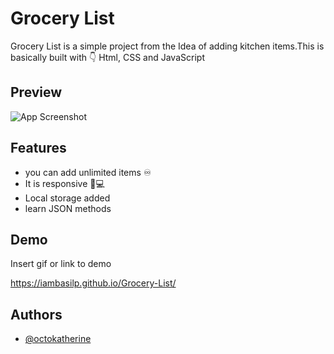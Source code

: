 
# Grocery List

Grocery List is a simple project from the Idea of adding kitchen items.This is basically built with 👇 Html, CSS and JavaScript

## Preview

![App Screenshot](https://i.ibb.co/yp78FHg/grocery-List.png?text=Grocery+List+Here)




## Features

- you can add unlimited items ♾️
- It is responsive 📱💻
- Local storage added
- learn JSON methods





## Demo

Insert gif or link to demo

https://iambasilp.github.io/Grocery-List/

## Authors

- [@octokatherine](https://www.github.com/iambasilp)
